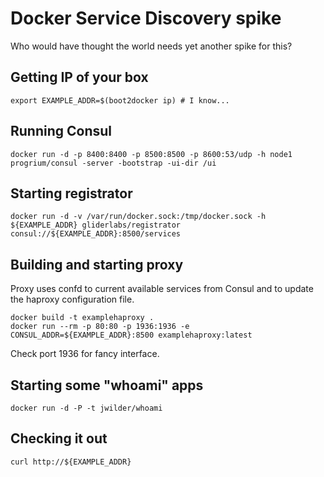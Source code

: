 # Docker Service Discovery spike

Who would have thought the world needs yet another spike for this?

## Getting IP of your box

    export EXAMPLE_ADDR=$(boot2docker ip) # I know...

## Running Consul

    docker run -d -p 8400:8400 -p 8500:8500 -p 8600:53/udp -h node1 progrium/consul -server -bootstrap -ui-dir /ui

## Starting registrator

    docker run -d -v /var/run/docker.sock:/tmp/docker.sock -h ${EXAMPLE_ADDR} gliderlabs/registrator consul://${EXAMPLE_ADDR}:8500/services

## Building and starting proxy

Proxy uses confd to current available services from Consul and to update
the haproxy configuration file.

    docker build -t examplehaproxy .
    docker run --rm -p 80:80 -p 1936:1936 -e CONSUL_ADDR=${EXAMPLE_ADDR}:8500 examplehaproxy:latest

Check port 1936 for fancy interface.

## Starting some "whoami" apps

    docker run -d -P -t jwilder/whoami

## Checking it out

    curl http://${EXAMPLE_ADDR}
